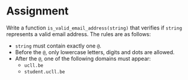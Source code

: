 # Assignment

Write a function `is_valid_email_address(string)` that verifies if `string`
represents a valid email address. The rules are as follows:

- `string` must contain exactly one `@`.
- Before the `@`, only lowercase letters, digits and dots are allowed.
- After the `@`, one of the following domains must appear:
  - `ucll.be`
  - `student.ucll.be`

